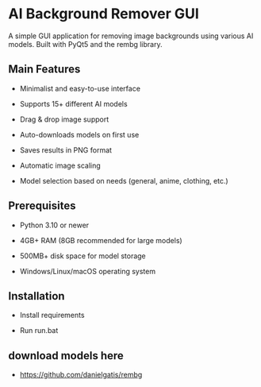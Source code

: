 # AI Background Remover GUI

A simple GUI application for removing image backgrounds using various AI models. Built with PyQt5 and the rembg library.



## Main Features

- Minimalist and easy-to-use interface

- Supports 15+ different AI models

- Drag & drop image support

- Auto-downloads models on first use

- Saves results in PNG format

- Automatic image scaling

- Model selection based on needs (general, anime, clothing, etc.)

## Prerequisites

- Python 3.10 or newer

- 4GB+ RAM (8GB recommended for large models)

- 500MB+ disk space for model storage

- Windows/Linux/macOS operating system

## Installation

- Install requirements

- Run run.bat
## download models here 
- https://github.com/danielgatis/rembg
